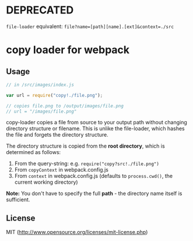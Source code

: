 # DEPRECATED

`file-loader` equivalent: `file?name=[path][name].[ext]&context=./src`

# copy loader for webpack

## Usage

``` javascript
// in /src/images/index.js

var url = require("copy!./file.png");

// copies file.png to /output/images/file.png
// url = "/images/file.png"
```

copy-loader copies a file from source to your output path without changing directory structure or filename. This is unlike the file-loader, which hashes the file and forgets the directory structure.

The directory structure is copied from the **root directory**, which is determined as follows:

1. From the query-string: e.g. `require("copy?src!./file.png")`
2. From `copyContext` in webpack.config.js
3. From `context` in webpack.config.js (defaults to `process.cwd()`, the current working directory)

**Note:** You don't have to specify the full **path** - the directory name itself is sufficient.

## License

MIT (http://www.opensource.org/licenses/mit-license.php)